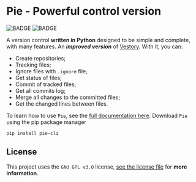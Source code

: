 # Pie - Powerful control version

![BADGE](https://img.shields.io/static/v1?label=status&message=development&color=green)
![BADGE](https://img.shields.io/static/v1?label=license&message=GPL%20v3.0&color=blue)

A version control **written in Python** designed to be simple and complete, with many features. An ***improved version*** of [Vestory](https://github.com/jaedsonpys/vestory). With it, you can:

- Create repositories;
- Tracking files;
- Ignore files with `.ignore` file;
- Get status of files;
- Commit of tracked files;
- Get all commits log;
- Merge all changes to the committed files;
- Get the changed lines between files.

To learn how to use `Pie`, see the [full documentation here](https://github.com/jaedsonpys/pie/tree/master/DOCS). Download `Pie` using the pip package manager

```
pip install pie-cli
```

<!-- You can **follow development** in the `dev` branch ([dev branch on GitHub](https://github.com/jaedsonpys/pie/tree/dev)), where development is taking place until the **first version** is ready. -->

## License

This project uses the `GNU GPL v3.0` license, [see the license file](https://github.com/jaedsonpys/pie/blob/master/LICENSE) for **more information**.
